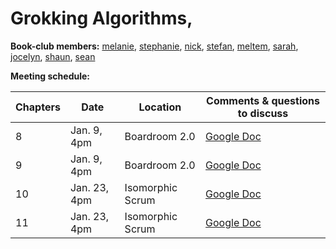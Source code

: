 # Grokking Algorithms,

[comment]: Links:
[melanie]: https://github.com/melaniebrgr
[stephanie]: https://github.com/stephanie56
[nick]: https://github.com/NicholasGWK
[stefan]: https://github.com/stefannew
[meltem]: https://github.com/turquoisemelon
[sarah]: https://github.com/srhboo
[jocelyn]: https://github.com/jocelynjeffrey
[shaun]: https://github.com/ShaunLloyd
[sean]: https://github.com/seanmay

**Book-club members:**
[melanie], [stephanie], [nick], [stefan], [meltem], [sarah], [jocelyn], [shaun], [sean]

**Meeting schedule:**

| Chapters | Date         | Location         | Comments & questions to discuss                                                                                |
| -------- | ------------ | ---------------- | -------------------------------------------------------------------------------------------------------------- |
| 8        | Jan. 9, 4pm  | Boardroom 2.0    | [Google Doc](https://docs.google.com/document/d/1wYjQb_iBIHEaGA7MTJFRV886mVsftfS2W4rSmWT4A4k/edit?usp=sharing) |
| 9        | Jan. 9, 4pm  | Boardroom 2.0    | [Google Doc](https://docs.google.com/document/d/1wYjQb_iBIHEaGA7MTJFRV886mVsftfS2W4rSmWT4A4k/edit?usp=sharing) |
| 10       | Jan. 23, 4pm | Isomorphic Scrum | [Google Doc](https://docs.google.com/document/d/1wYjQb_iBIHEaGA7MTJFRV886mVsftfS2W4rSmWT4A4k/edit?usp=sharing) |
| 11       | Jan. 23, 4pm | Isomorphic Scrum | [Google Doc](https://docs.google.com/document/d/1wYjQb_iBIHEaGA7MTJFRV886mVsftfS2W4rSmWT4A4k/edit?usp=sharing) |

